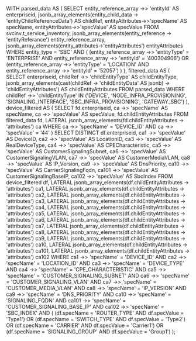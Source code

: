 WITH parsed_data AS (
    SELECT
        entity_reference_array ->> 'entityId' AS enterpriseid,
        jsonb_array_elements(entity_child_data -> 'entityChildReferenceData') AS childRef,
        entityAttributes->>'specName' AS specName,
        entityAttributes->>'specValue' AS specValue
    FROM
        svcinv.t_service_inventory,
        jsonb_array_elements(entity_reference -> 'entityReferance') entity_reference_array,
        jsonb_array_elements(entity_attributes->'entityAttributes') entityAttributes
    WHERE
        entity_type = 'SBC'
        AND (
            (entity_reference_array ->> 'entityType' = 'ENTERPRISE' AND entity_reference_array ->> 'entityId' = '400304906')
            OR
            (entity_reference_array ->> 'entityType' = 'LOCATION' AND entity_reference_array ->> 'entityId' = '52057')
        )
),
filtered_data AS (
    SELECT
        enterpriseid,
        childRef ->> 'childEntityType' AS childEntityType,
        jsonb_array_elements(cast(childRef -> 'childEntityData' AS jsonb) -> 'childEntityAttributes') AS childEntityAttributes
    FROM
        parsed_data
    WHERE
        childRef ->> 'childEntityType' IN ('DEVICE', 'NODE_INFRA_PROVISIONING', 'SIGNALING_INTERFACE', 'SBC_INFRA_PROVISIONING', 'GATEWAY_SBC')
),
device_filtered AS (
    SELECT
        fd.enterpriseid,
        ca ->> 'specName' AS specName,
        ca ->> 'specValue' AS specValue,
        fd.childEntityAttributes
    FROM
        filtered_data fd,
        LATERAL jsonb_array_elements(fd.childEntityAttributes -> 'attributes') ca
    WHERE
        ca ->> 'specName' = 'DEVICE_ID'
        AND ca ->> 'specValue' = '44'
)
SELECT DISTINCT
    df.enterpriseid,
    ca1 ->> 'specValue' AS DeviceID,
    ca2 ->> 'specValue' AS LocationID,
    ca3 ->> 'specValue' AS RealDeviceType,
    ca4 ->> 'specValue' AS CPECharacteristic,
    ca5 ->> 'specValue' AS CustomerSignalingSubnet,
    ca6 ->> 'specValue' AS CustomerSignalingVLAN,
    ca7 ->> 'specValue' AS CustomerMediaVLAN,
    ca8 ->> 'specValue' AS IP_Version,
    ca9 ->> 'specValue' AS DnsPriority,
    ca10 ->> 'specValue' AS CarrierSignalingFqdn,
    ca101 ->> 'specValue' AS CustomerSignalingBaseIP,
    ca102 ->> 'specValue' AS SbcIndex
FROM
    device_filtered df,
    LATERAL jsonb_array_elements(df.childEntityAttributes -> 'attributes') ca1,
    LATERAL jsonb_array_elements(df.childEntityAttributes -> 'attributes') ca2,
    LATERAL jsonb_array_elements(df.childEntityAttributes -> 'attributes') ca3,
    LATERAL jsonb_array_elements(df.childEntityAttributes -> 'attributes') ca4,
    LATERAL jsonb_array_elements(df.childEntityAttributes -> 'attributes') ca5,
    LATERAL jsonb_array_elements(df.childEntityAttributes -> 'attributes') ca6,
    LATERAL jsonb_array_elements(df.childEntityAttributes -> 'attributes') ca7,
    LATERAL jsonb_array_elements(df.childEntityAttributes -> 'attributes') ca8,
    LATERAL jsonb_array_elements(df.childEntityAttributes -> 'attributes') ca9,
    LATERAL jsonb_array_elements(df.childEntityAttributes -> 'attributes') ca10,
    LATERAL jsonb_array_elements(df.childEntityAttributes -> 'attributes') ca101,
    LATERAL jsonb_array_elements(df.childEntityAttributes -> 'attributes') ca102
WHERE
    ca1 ->> 'specName' = 'DEVICE_ID'
    AND ca2 ->> 'specName' = 'LOCATION_ID'
    AND ca3 ->> 'specName' = 'DEVICE_TYPE'
    AND ca4 ->> 'specName' = 'CPE_CHARACTERISTIC'
    AND ca5 ->> 'specName' = 'CUSTOMER_SIGNALING_SUBNET'
    AND ca6 ->> 'specName' = 'CUSTOMER_SIGNALING_VLAN'
    AND ca7 ->> 'specName' = 'CUSTOMER_MEDIA_VLAN'
    AND ca8 ->> 'specName' = 'IP_VERSION'
    AND ca9 ->> 'specName' = 'DNS_PRIORITY'
    AND ca10 ->> 'specName' = 'SIGNALING_FQDN'
    AND ca101 ->> 'specName' = 'CUSTOMER_SIGNALING_BASE_IP'
    AND ca102 ->> 'specName' = 'SBC_INDEX'
    AND (
        (df.specName = 'ROUTER_TYPE' AND df.specValue = 'Type1')
        OR
        (df.specName = 'SWITCH_TYPE' AND df.specValue = 'Type2')
        OR
        (df.specName = 'CARRIER' AND df.specValue = 'Carrier1')
        OR
        (df.specName = 'SIGNALING_GROUP' AND df.specValue = 'Group1')
    );
